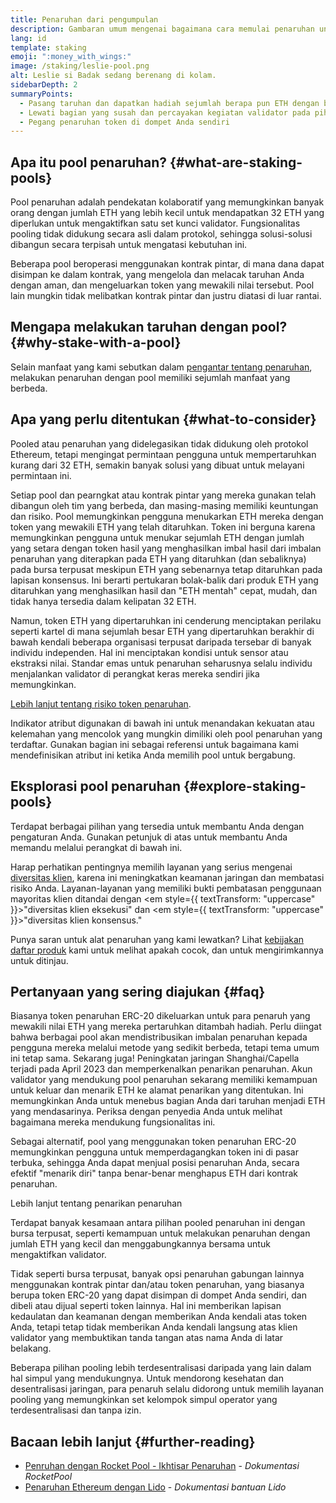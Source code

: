 ```yaml
---
title: Penaruhan dari pengumpulan
description: Gambaran umum mengenai bagaimana cara memulai penaruhan untuk ETH dikumpulkan
lang: id
template: staking
emoji: ":money_with_wings:"
image: /staking/leslie-pool.png
alt: Leslie si Badak sedang berenang di kolam.
sidebarDepth: 2
summaryPoints:
  - Pasang taruhan dan dapatkan hadiah sejumlah berapa pun ETH dengan bergabung dalam tim dengan yang lain
  - Lewati bagian yang susah dan percayakan kegiatan validator pada pihak ketiga
  - Pegang penaruhan token di dompet Anda sendiri
---
```


## Apa itu pool penaruhan? {#what-are-staking-pools}

Pool penaruhan adalah pendekatan kolaboratif yang memungkinkan banyak orang dengan jumlah ETH yang lebih kecil untuk mendapatkan 32 ETH yang diperlukan untuk mengaktifkan satu set kunci validator. Fungsionalitas pooling tidak didukung secara asli dalam protokol, sehingga solusi-solusi dibangun secara terpisah untuk mengatasi kebutuhan ini.

Beberapa pool beroperasi menggunakan kontrak pintar, di mana dana dapat disimpan ke dalam kontrak, yang mengelola dan melacak taruhan Anda dengan aman, dan mengeluarkan token yang mewakili nilai tersebut. Pool lain mungkin tidak melibatkan kontrak pintar dan justru diatasi di luar rantai.

## Mengapa melakukan taruhan dengan pool? {#why-stake-with-a-pool}

Selain manfaat yang kami sebutkan dalam [pengantar tentang penaruhan](/staking/), melakukan penaruhan dengan pool memiliki sejumlah manfaat yang berbeda.

<CardGrid>
  <Card title="Hambatan masuk yang rendah" emoji="🐟" description="Not a whale? No problem. Most staking pools let you stake virtually any amount of ETH by joining forces with other stakers, unlike staking solo which requires 32 ETH." />
  <Card title="Taruhan hari ini" emoji=":stopwatch:" description="Staking with a pool is as easy as a token swap. No need to worry about hardware setup and node maintenance. Pools allow you to deposit your ETH which enables node operators to run validators. Rewards are then distributed to contributors minus a fee for node operations." />
  <Card title="penaruhan token" emoji=":droplet:" description="Many staking pools provide a token that represents a claim on your staked ETH and the rewards it generates. This allows you to make use of your staked ETH, e.g. as collateral in DeFi applications." />
</CardGrid>

<StakingComparison page="pools" />

## Apa yang perlu ditentukan {#what-to-consider}

Pooled atau penaruhan yang didelegasikan tidak didukung oleh protokol Ethereum, tetapi mengingat permintaan pengguna untuk mempertaruhkan kurang dari 32 ETH, semakin banyak solusi yang dibuat untuk melayani permintaan ini.

Setiap pool dan pearngkat atau kontrak pintar yang mereka gunakan telah dibangun oleh tim yang berbeda, dan masing-masing memiliki keuntungan dan risiko. Pool memungkinkan pengguna menukarkan ETH mereka dengan token yang mewakili ETH yang telah ditaruhkan. Token ini berguna karena memungkinkan pengguna untuk menukar sejumlah ETH dengan jumlah yang setara dengan token hasil yang menghasilkan imbal hasil dari imbalan penaruhan yang diterapkan pada ETH yang ditaruhkan (dan sebaliknya) pada bursa terpusat meskipun ETH yang sebenarnya tetap ditaruhkan pada lapisan konsensus. Ini berarti pertukaran bolak-balik dari produk ETH yang ditaruhkan yang menghasilkan hasil dan "ETH mentah" cepat, mudah, dan tidak hanya tersedia dalam kelipatan 32 ETH.

Namun, token ETH yang dipertaruhkan ini cenderung menciptakan perilaku seperti kartel di mana sejumlah besar ETH yang dipertaruhkan berakhir di bawah kendali beberapa organisasi terpusat daripada tersebar di banyak individu independen. Hal ini menciptakan kondisi untuk sensor atau ekstraksi nilai. Standar emas untuk penaruhan seharusnya selalu individu menjalankan validator di perangkat keras mereka sendiri jika memungkinkan.

[Lebih lanjut tentang risiko token penaruhan](https://notes.ethereum.org/@djrtwo/risks-of-lsd).

Indikator atribut digunakan di bawah ini untuk menandakan kekuatan atau kelemahan yang mencolok yang mungkin dimiliki oleh pool penaruhan yang terdaftar. Gunakan bagian ini sebagai referensi untuk bagaimana kami mendefinisikan atribut ini ketika Anda memilih pool untuk bergabung.

<StakingConsiderations page="pools" />

## Eksplorasi pool penaruhan {#explore-staking-pools}

Terdapat berbagai pilihan yang tersedia untuk membantu Anda dengan pengaturan Anda. Gunakan petunjuk di atas untuk membantu Anda memandu melalui perangkat di bawah ini.

<ProductDisclaimer />

<StakingProductsCardGrid category="pools" />

Harap perhatikan pentingnya memilih layanan yang serius mengenai [diversitas klien](/developers/docs/nodes-and-clients/client-diversity/), karena ini meningkatkan keamanan jaringan dan membatasi risiko Anda. Layanan-layanan yang memiliki bukti pembatasan penggunaan mayoritas klien ditandai dengan <em style={{ textTransform: "uppercase" }}>"diversitas klien eksekusi"</em> dan <em style={{ textTransform: "uppercase" }}>"diversitas klien konsensus."</em>

Punya saran untuk alat penaruhan yang kami lewatkan? Lihat [kebijakan daftar produk](/contributing/adding-staking-products/) kami untuk melihat apakah cocok, dan untuk mengirimkannya untuk ditinjau.

## Pertanyaan yang sering diajukan {#faq}

<ExpandableCard title="Bagaimana cara saya mendapatkan imbalan?">
Biasanya token penaruhan ERC-20 dikeluarkan untuk para penaruh yang mewakili nilai ETH yang mereka pertaruhkan ditambah hadiah. Perlu diingat bahwa berbagai pool akan mendistribusikan imbalan penaruhan kepada pengguna mereka melalui metode yang sedikit berbeda, tetapi tema umum ini tetap sama.
</ExpandableCard>

<ExpandableCard title="Kapan saya bisa menarik kembali taruhan saya?">
Sekarang juga! Peningkatan jaringan Shanghai/Capella terjadi pada April 2023 dan memperkenalkan penarikan penaruhan. Akun validator yang mendukung pool penaruhan sekarang memiliki kemampuan untuk keluar dan menarik ETH ke alamat penarikan yang ditentukan. Ini memungkinkan Anda untuk menebus bagian Anda dari taruhan menjadi ETH yang mendasarinya. Periksa dengan penyedia Anda untuk melihat bagaimana mereka mendukung fungsionalitas ini.

Sebagai alternatif, pool yang menggunakan token penaruhan ERC-20 memungkinkan pengguna untuk memperdagangkan token ini di pasar terbuka, sehingga Anda dapat menjual posisi penaruhan Anda, secara efektif "menarik diri" tanpa benar-benar menghapus ETH dari kontrak penaruhan.

<ButtonLink to="/staking/withdrawals/">Lebih lanjut tentang penarikan penaruhan</ButtonLink>
</ExpandableCard>

<ExpandableCard title="Apakah ini berbeda dari melakukan penaruhan dengan bursa saya?">
Terdapat banyak kesamaan antara pilihan pooled penaruhan ini dengan bursa terpusat, seperti kemampuan untuk melakukan penaruhan dengan jumlah ETH yang kecil dan menggabungkannya bersama untuk mengaktifkan validator.

Tidak seperti bursa terpusat, banyak opsi penaruhan gabungan lainnya menggunakan kontrak pintar dan/atau token penaruhan, yang biasanya berupa token ERC-20 yang dapat disimpan di dompet Anda sendiri, dan dibeli atau dijual seperti token lainnya. Hal ini memberikan lapisan kedaulatan dan keamanan dengan memberikan Anda kendali atas token Anda, tetapi tetap tidak memberikan Anda kendali langsung atas klien validator yang membuktikan tanda tangan atas nama Anda di latar belakang.

Beberapa pilihan pooling lebih terdesentralisasi daripada yang lain dalam hal simpul yang mendukungnya. Untuk mendorong kesehatan dan desentralisasi jaringan, para penaruh selalu didorong untuk memilih layanan pooling yang memungkinkan set kelompok simpul operator yang terdesentralisasi dan tanpa izin.
</ExpandableCard>

## Bacaan lebih lanjut {#further-reading}

- [Penruhan dengan Rocket Pool - Ikhtisar Penaruhan](https://docs.rocketpool.net/guides/staking/overview.html) - _Dokumentasi RocketPool_
- [Penaruhan Ethereum dengan Lido](https://help.lido.fi/en/collections/2947324-staking-ethereum-with-lido) - _Dokumentasi bantuan Lido_
